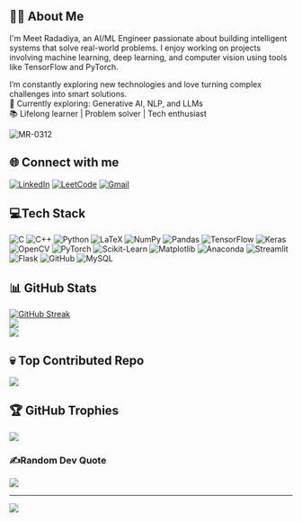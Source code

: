## 👨‍💻 About Me

I'm Meet Radadiya, an AI/ML Engineer passionate about building intelligent systems that solve real-world problems. I enjoy working on projects involving machine learning, deep learning, and computer vision using tools like TensorFlow and PyTorch.

I’m constantly exploring new technologies and love turning complex challenges into smart solutions.  
🚀 Currently exploring: Generative AI, NLP, and LLMs  
📚 Lifelong learner | Problem solver | Tech enthusiast


<p align="left"> <img src="https://komarev.com/ghpvc/?username=MR-0312&label=Profile%20views&color=0e75b6&style=flat" alt="MR-0312" /> </p>

## 🌐 Connect with me
[![LinkedIn](https://img.shields.io/badge/LinkedIn-%230077B5.svg?logo=linkedin&logoColor=white)](https://www.linkedin.com/in/meet-radadiya/) 
[![LeetCode](https://img.shields.io/badge/LeetCode-%23FFA116.svg?logo=LeetCode&logoColor=white)](https://leetcode.com/u/MR_0312/) 
[![Gmail](https://img.shields.io/badge/Gmail-D14836?logo=gmail&logoColor=white)](mailto:22aiml042@charusat.edu.in)

## 💻Tech Stack
![C](https://img.shields.io/badge/c-%2300599C.svg?style=for-the-badge&logo=c&logoColor=white) 
![C++](https://img.shields.io/badge/c++-%2300599C.svg?style=for-the-badge&logo=c%2B%2B&logoColor=white) 
![Python](https://img.shields.io/badge/python-3670A0?style=for-the-badge&logo=python&logoColor=ffdd54) 
![LaTeX](https://img.shields.io/badge/latex-%23008080.svg?style=for-the-badge&logo=latex&logoColor=white) 
![NumPy](https://img.shields.io/badge/numpy-%23013243.svg?style=for-the-badge&logo=numpy&logoColor=white) 
![Pandas](https://img.shields.io/badge/pandas-%23150458.svg?style=for-the-badge&logo=pandas&logoColor=white) 
![TensorFlow](https://img.shields.io/badge/TensorFlow-%23FF6F00.svg?style=for-the-badge&logo=TensorFlow&logoColor=white) 
![Keras](https://img.shields.io/badge/Keras-%23D00000.svg?style=for-the-badge&logo=Keras&logoColor=white) 
![OpenCV](https://img.shields.io/badge/OpenCV-%23white.svg?style=for-the-badge&logo=opencv&logoColor=white) 
![PyTorch](https://img.shields.io/badge/PyTorch-%23EE4C2C.svg?style=for-the-badge&logo=PyTorch&logoColor=white) 
![Scikit-Learn](https://img.shields.io/badge/scikit--learn-%23F7931E.svg?style=for-the-badge&logo=scikit-learn&logoColor=white) 
![Matplotlib](https://img.shields.io/badge/Matplotlib-%23ffffff.svg?style=for-the-badge&logo=Matplotlib&logoColor=black) 
![Anaconda](https://img.shields.io/badge/Anaconda-%2344A833.svg?style=for-the-badge&logo=anaconda&logoColor=white) 
![Streamlit](https://img.shields.io/badge/Streamlit-%23FE4B4B.svg?style=for-the-badge&logo=streamlit&logoColor=white) 
![Flask](https://img.shields.io/badge/flask-%23000.svg?style=for-the-badge&logo=flask&logoColor=white) 
![GitHub](https://img.shields.io/badge/github-%23121011.svg?style=for-the-badge&logo=github&logoColor=white) 
![MySQL](https://img.shields.io/badge/mysql-4479A1.svg?style=for-the-badge&logo=mysql&logoColor=white)

## 📊 GitHub Stats
[![GitHub Streak](https://github-readme-streak-stats.herokuapp.com?user=MR-0312&theme=dark)](https://git.io/streak-stats)<br/>
![](https://github-readme-stats.vercel.app/api?username=MR-0312&theme=dark&hide_border=false&include_all_commits=false&count_private=false)<br/>
![](https://github-readme-stats.vercel.app/api/top-langs/?username=MR-0312&theme=dark&hide_border=false&include_all_commits=false&count_private=false&layout=compact)

## 💀 Top Contributed Repo
![](https://github-contributor-stats.vercel.app/api?username=MR-0312&limit=5&theme=flat&combine_all_yearly_contributions=true)

## 🏆 GitHub Trophies
![](https://github-profile-trophy.vercel.app/?username=MR-0312&theme=radical&no-frame=false&no-bg=false&margin-w=4)

### ✍️Random Dev Quote
![](https://quotes-github-readme.vercel.app/api?type=horizontal&theme=dark)

---
[![](https://visitcount.itsvg.in/api?id=MR-0312&icon=0&color=1)](https://visitcount.itsvg.in)
